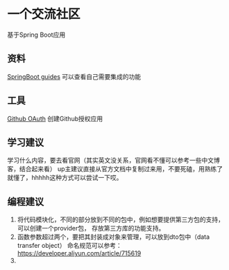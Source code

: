 # 一个交流社区
基于Spring Boot应用

## 资料
[SpringBoot guides](https://spring.io/guides)  可以查看自己需要集成的功能

## 工具
[Github OAuth](https://docs.github.com/cn/developers/apps/building-oauth-apps/creating-an-oauth-app)
创建Github授权应用


## 学习建议
学习什么内容，要去看官网（其实英文没关系，官网看不懂可以参考一些中文博客，结合起来看）
up主建议直接从官方文档中复制过来用，不要死磕，用熟练了就懂了，hhhhh这种方式可以尝试一下哎。


## 编程建议
1. 将代码模块化，不同的部分放到不同的包中，例如想要提供第三方包的支持，可以创建一个provider包，
存放第三方库的功能支持。
2. 函数参数超过两个，要把其封装成对象来管理，可以放到dto包中（data transfer object） 命名规范可以参考：https://developer.aliyun.com/article/715619
3. 